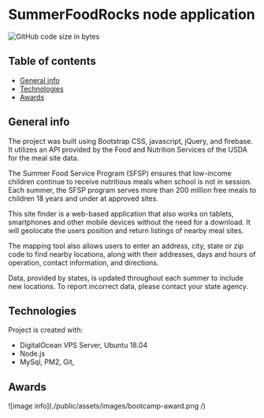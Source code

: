# SummerFoodRocks node application

![GitHub code size in bytes](https://img.shields.io/github/languages/code-size/martinvicknair/summerfoodrocks-node.svg?style=popout)

## Table of contents
* [General info](#general-info)
* [Technologies](#technologies)
* [Awards](#awards)

## General info
The project was built using Bootstrap CSS, javascript, jQuery, and firebase. It utilizes an API provided by the Food and Nutrition Services of the USDA for the meal site data.

The Summer Food Service Program (SFSP) ensures that low-income children continue to receive nutritious meals when school is not in session. Each summer, the SFSP program serves more than 200 million free meals to children 18 years and under at approved sites.

This site finder is a web-based application that also works on tablets, smartphones and other mobile devices without the need for a download. It will geolocate the users position and return listings of nearby meal sites.

The mapping tool also allows users to enter an address, city, state or zip code to find nearby locations, along with their addresses, days and hours of operation, contact information, and directions.

Data, provided by states, is updated throughout each summer to include new locations. To report incorrect data, please contact your state agency.

## Technologies
Project is created with:
* DigitalOcean VPS Server, Ubuntu 18.04
* Node.js
* MySql, PM2, Git, 

## Awards
![image info](./public/assets/images/bootcamp-award.png /)
